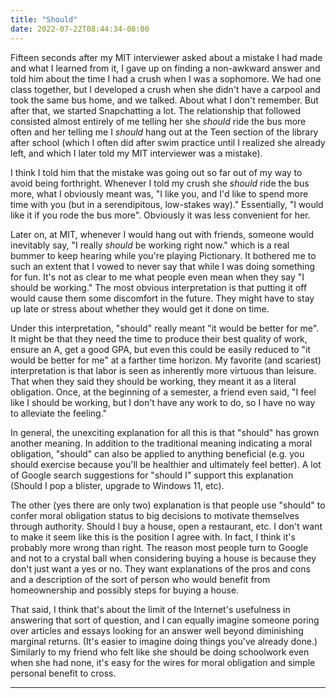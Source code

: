 ```yaml
---
title: "Should"
date: 2022-07-22T08:44:34-08:00
---
```


Fifteen seconds after my MIT interviewer asked about a mistake I had made and what I learned from it, I gave up on finding a non-awkward answer and told him about the time I had a crush when I was a sophomore.
We had one class together, but I developed a crush when she didn't have a carpool and took the same bus home, and we talked.
About what I don't remember.
But after that, we started Snapchatting a lot.
The relationship that followed consisted almost entirely of me telling her she *should* ride the bus more often and her telling me I *should* hang out at the Teen section of the library after school (which I often did after swim practice until I realized she already left, and which I later told my MIT interviewer was a mistake).

I think I told him that the mistake was going out so far out of my way to avoid being forthright.
Whenever I told my crush she *should* ride the bus more, what I obviously meant was, "I like you, and I'd like to spend more time with you (but in a serendipitous, low-stakes way)."
Essentially, "I would like it if you rode the bus more".
Obviously it was less convenient for her.

Later on, at MIT, whenever I would hang out with friends, someone would inevitably say, "I really *should* be working right now." which is a real bummer to keep hearing while you're playing Pictionary.
It bothered me to such an extent that I vowed to never say that while I was doing something for fun.
It's not as clear to me what people even mean when they say "I should be working."
The most obvious interpretation is that putting it off would cause them some discomfort in the future.
They might have to stay up late or stress about whether they would get it done on time.

Under this interpretation, "should" really meant "it would be better for me".
It might be that they need the time to produce their best quality of work, ensure an A, get a good GPA, but even this could be easily reduced to "it would be better for me" at a farther time horizon.
My favorite (and scariest) interpretation is that labor is seen as inherently more virtuous than leisure.
That when they said they should be working, they meant it as a literal obligation.
Once, at the beginning of a semester, a friend even said, "I feel like I should be working, but I don't have any work to do, so I have no way to alleviate the feeling."

In general, the unexciting explanation for all this is that "should" has grown another meaning.
In addition to the traditional meaning indicating a moral obligation, "should" can also be applied to anything beneficial
(e.g. you should exercise because you'll be healthier and ultimately feel better).
A lot of Google search suggestions for "should I" support this explanation (Should I pop a blister, upgrade to Windows 11, etc).

The other (yes there are only two) explanation is that people use "should" to confer moral obligation status to big decisions to motivate themselves through authority. Should I buy a house, open a restaurant, etc.
I don't want to make it seem like this is the position I agree with.
In fact, I think it's probably more wrong than right.
The reason most people turn to Google and not to a crystal ball when considering buying a house is because they don't just want a yes or no.
They want explanations of the pros and cons and a description of the sort of person who would benefit from homeownership and possibly steps for buying a house.

That said, I think that's about the limit of the Internet's usefulness in answering that sort of question, and I can equally imagine someone poring over articles and essays looking for an answer well beyond diminishing marginal returns.
(It's easier to imagine doing things you've already done.)
Similarly to my friend who felt like she should be doing schoolwork even when she had none, it's easy for the wires for moral obligation and simple personal benefit to cross.

---
